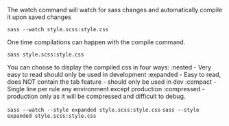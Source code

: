 The watch command will watch for sass changes and automatically compile it upon saved changes

`sass --watch style.scss:style.css`

One time compilations can happen with the compile command.

`sass style.scss:style.css`

You can choose to display the compiled css in four ways:
:nested - Very easy to read should only be used in development
:expanded - Easy to read, does NOT contain the tab feature - should only be used in dev
:compact - Single line per rule any environment except production
:compressed - production only as it will be compressed and difficult to debug.


`sass --watch --style expanded style.scss:style.css`
`sass --style expanded style.scss:style.css`